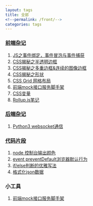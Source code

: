 ```yaml
---
layout: tags
title: 全部
<!--permalink: /front/-->
categories: tags
---
```


### [前端杂记](/tags/front.html)  
1. [JS之事件绑定，事件冒泡与事件捕获](/blog/2017/02/19/01.html)  
2. [CSS揭秘之半透明边框](/blog/2017/04/10/01.html)  
3. [CSS揭秘之多重边框&连续的图像边框](/blog/2017/04/18/01.html) 
4. [CSS揭秘之形状](/blog/2017/05/04/01.html) 
5. [CSS Grid 网格布局](/blog/2017/08/14/01.html)  
6. [前端mock接口服务脚手架](/blog/2018/11/28/01.html)  
7. [CSS变量](/blog/2019/02/03/01.html)  
8. [Rollup.js笔记](/blog/2019/03/30/01.html)  

### [后端杂记](/tags/end.html)
1. [Python3 websocket通信](/blog/2017/08/01/01.html)  

### [代码片段](/tags/code_snippet.html)
1. [node 控制台输出颜色](/code-snippet/node-color.html) 
2. [event preventDefault浏览器默认行为](/code-snippet/event-prevent-default.html)  
3. [if/else判断的优雅写法](/code-snippet/js-complex-judge.html)  
4. [格式化json数据](/code-snippet/json-format.html)  

### 小工具
1. [前端mock接口服务脚手架](/blog/2018/11/28/01.html)  

<!--### 随便写写-->
<!--[test](/essay/test.html)-->


